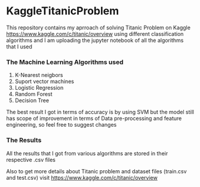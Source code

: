 # KaggleTitanicProblem

This repository contains my aprroach of solving Titanic Problem on Kaggle https://www.kaggle.com/c/titanic/overview using different classification algorithms and I am uploading the jupyter notebook of all the algorithms that I used 

### The Machine Learning Algorithms used
1. K-Nearest neigbors
2. Suport vector machines
3. Logistic Regression
4. Random Forest
5. Decision Tree

The best result I got in terms of accuracy is by using SVM but the model still has scope of improvement in terms of Data pre-processing and feature engineering, so feel free to suggest changes

### The Results
All the results that I got from various algorithms are stored in their respective .csv files

Also to get more details about Titanic problem and dataset files (train.csv and test.csv) visit https://www.kaggle.com/c/titanic/overview
